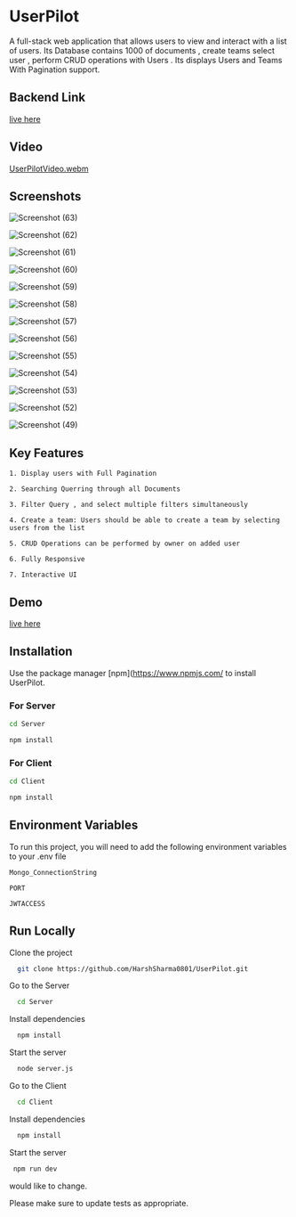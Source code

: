 # UserPilot

A full-stack web application that allows users to view and interact with a list of users. Its Database contains 1000 of documents , create teams select user , perform CRUD operations with Users . Its displays Users and Teams With Pagination support.

  ## Backend Link
  [live here](https://user-pilot-backend.vercel.app/)

## Video
[UserPilotVideo.webm](https://github.com/HarshSharma0801/UserPilot/assets/121893196/bc5e1187-e5e4-4e33-a98e-8a1541a8abed)



## Screenshots
![Screenshot (63)](https://github.com/HarshSharma0801/UserPilot/assets/121893196/35ed7cd3-96f6-4f52-a133-92d8e3fa28b4)

![Screenshot (62)](https://github.com/HarshSharma0801/UserPilot/assets/121893196/40b186e8-b752-46cd-8f0d-6a248cb42aae)

![Screenshot (61)](https://github.com/HarshSharma0801/UserPilot/assets/121893196/c1d6eafe-7851-4f49-b88f-939ed9abcc53)

![Screenshot (60)](https://github.com/HarshSharma0801/UserPilot/assets/121893196/8334f717-a855-499d-838c-329735683016)

![Screenshot (59)](https://github.com/HarshSharma0801/UserPilot/assets/121893196/60907a8d-f25a-4a75-b270-f711ecc7007f)

![Screenshot (58)](https://github.com/HarshSharma0801/UserPilot/assets/121893196/bca70f84-08d4-44ad-8848-427e86ddad16)

![Screenshot (57)](https://github.com/HarshSharma0801/UserPilot/assets/121893196/e4d0b391-26a7-42e6-86e0-b920eb7bcb27)

![Screenshot (56)](https://github.com/HarshSharma0801/UserPilot/assets/121893196/3a2e8236-e221-462a-bc67-4a468e81fadf)

![Screenshot (55)](https://github.com/HarshSharma0801/UserPilot/assets/121893196/daed65bf-cd3a-4161-80f8-b7ff8f9646b7)

![Screenshot (54)](https://github.com/HarshSharma0801/UserPilot/assets/121893196/8a09ca50-171b-4209-a3de-a56e785a60e4)

![Screenshot (53)](https://github.com/HarshSharma0801/UserPilot/assets/121893196/fb3e08fc-7620-4e18-a636-0d1c2ccbf0d6)

![Screenshot (52)](https://github.com/HarshSharma0801/UserPilot/assets/121893196/82c64cb2-4957-4a20-bd5f-c50a6e6ceb94)

![Screenshot (49)](https://github.com/HarshSharma0801/UserPilot/assets/121893196/3df47c1a-6d91-4950-84a8-faf5d573d16f)



  
## Key Features 

`1. Display users with Full Pagination `

`2. Searching Querring through all Documents `

`3. Filter Query , and select multiple filters simultaneously`

`4. Create a team: Users should be able to create a team by selecting users from the list`

`5. CRUD Operations can be performed by owner on added user`

`6. Fully Responsive`

`7. Interactive UI `


## Demo

[live here](https://user-pilot.vercel.app/)

## Installation

Use the package manager [npm](https://www.npmjs.com/ to install UserPilot.
### For Server
```bash
cd Server
```
```bash
npm install
```
### For Client
```bash
cd Client
```
```bash
npm install
```



## Environment Variables

To run this project, you will need to add the following environment variables to your .env file

`Mongo_ConnectionString`

`PORT`

`JWTACCESS`

## Run Locally

Clone the project

```bash
  git clone https://github.com/HarshSharma0801/UserPilot.git
```
Go to the Server

```bash
  cd Server
```

Install dependencies

```bash
  npm install
```

Start the server

```bash
  node server.js
```

Go to the Client

```bash
  cd Client
```

Install dependencies

```bash
  npm install
```

Start the server

```bash
 npm run dev
```

would like to change.

Please make sure to update tests as appropriate.



















